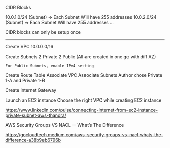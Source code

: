 CIDR Blocks


10.0.1.0/24 (Subnet) => Each Subnet Will have 255 addresses
10.0.2.0/24 (Subnet) => Each Subnet Will have 255 addresses
...

CIDR blocks can only be setup once

------------------------------------------------

Create VPC
    10.0.0.0/16

Create Subnets
    2 Private 2 Public (All are created in one go with diff AZ)

    For Public Subnets, enable IPv4 setting

Create Route Table
    Associate VPC
    Associate Subnets
        Author chose Private 1-A and Private 1-B

Create Internet Gateway


Launch an EC2 instance
    Choose the right VPC while creating EC2 instance



https://www.linkedin.com/pulse/connecting-internet-from-ec2-instance-private-subnet-aws-thandra/


AWS Security Groups VS NACL — What’s The Difference

https://gocloudtech.medium.com/aws-security-groups-vs-nacl-whats-the-difference-a38b9eb6796b


